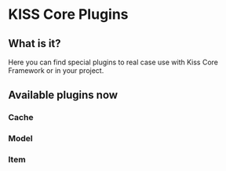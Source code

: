 # KISS Core Plugins

## What is it?

Here you can find special plugins to real case use with Kiss Core Framework or in your project. 

## Available plugins now
### Cache
### Model
### Item
